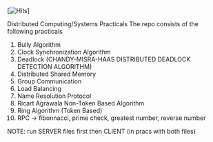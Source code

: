 [![Hits](https://hits.seeyoufarm.com/api/count/incr/badge.svg?url=https%3A%2F%2Fgithub.com%2Futkarsh-ut9%2Fdc-temp&count_bg=%2379C83D&title_bg=%23000000&icon=python.svg&icon_color=%23FFFFFF&title=Visitors&edge_flat=false)]

Distributed Computing/Systems Practicals
The repo consists of the following practicals
1. Bully Algorithm
2. Clock Synchronization Algorithm
3. Deadlock (CHANDY-MISRA-HAAS DISTRIBUTED DEADLOCK DETECTION ALGORITHM)
4. Distributed Shared Memory
5. Group Communication
6. Load Balancing
7. Name Resolution Protocol
8. Ricart Agrawala Non-Token Based Algorithm
9. Ring Algorithm (Token Based)
10. RPC -> fibonnacci, prime check, greatest number, reverse number

NOTE: run SERVER files first then CLIENT (in pracs with both files)



